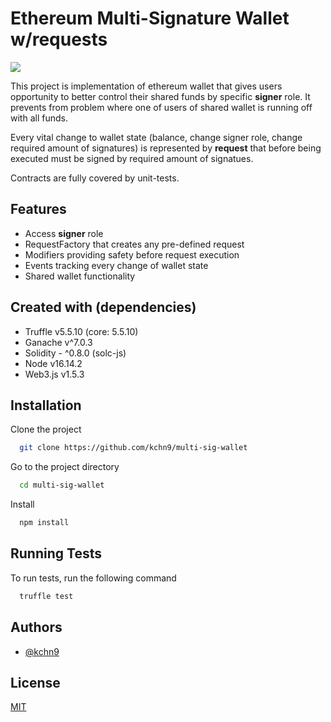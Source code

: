 
# Ethereum Multi-Signature Wallet w/requests

![](https://github.com/Developer-DAO/ukraine-donation-nft/actions/workflows/continuous-integration.yaml/badge.svg)

This project is implementation of ethereum wallet that gives users opportunity to better control their shared funds by specific **signer** role.
It prevents from problem where one of users of shared wallet is running off with all funds.

Every vital change to wallet state (balance, change signer role, change required amount of signatures) is represented by **request** that before being executed must be signed by required amount of signatues.

Contracts are fully covered by unit-tests.

## Features

- Access **signer** role 
- RequestFactory that creates any pre-defined request
- Modifiers providing safety before request execution
- Events tracking every change of wallet state
- Shared wallet functionality


## Created with (dependencies)

- Truffle v5.5.10 (core: 5.5.10)
- Ganache v^7.0.3
- Solidity - ^0.8.0 (solc-js)
- Node v16.14.2
- Web3.js v1.5.3



## Installation

Clone the project

```bash
  git clone https://github.com/kchn9/multi-sig-wallet
```

Go to the project directory

```bash
  cd multi-sig-wallet
```

Install

```bash
  npm install
```
    
## Running Tests

To run tests, run the following command

```bash
  truffle test
```


## Authors

- [@kchn9](https://www.github.com/kchn9)


## License

[MIT](https://choosealicense.com/licenses/mit/)

